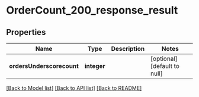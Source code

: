 # OrderCount_200_response_result

## Properties
Name | Type | Description | Notes
------------ | ------------- | ------------- | -------------
**ordersUnderscorecount** | **integer** |  | [optional] [default to null]

[[Back to Model list]](../README.md#documentation-for-models) [[Back to API list]](../README.md#documentation-for-api-endpoints) [[Back to README]](../README.md)


